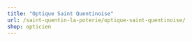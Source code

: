 ```yaml
---
title: "Optique Saint Quentinoise"
url: /saint-quentin-la-poterie/optique-saint-quentinoise/
shop: opticien
---
```

